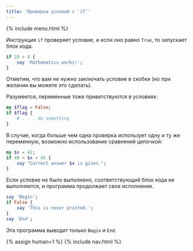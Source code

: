 ```yaml
---
title: 'Проверка условий с `if`'
---
```


{% include menu.html %}

Инструкция `if` проверяет условие, и если оно равно `True`, то запускает блок
кода.

```raku
if 10 > 4 {
    say 'Mathematics works!';
}
```

Отметим, что вам не нужно заключать условие в скобки (но при желании вы можете
это сделать).

Разумеется, переменные тоже приветствуются в условиях:

```raku
my $flag = False;
if $flag {
    # . . . do something
}
```

В случае, когда больше чем одна проверка использует одну и ту же переменную,
возможно использование сравнений цепочкой:

```raku
my $x = 42;
if 40 < $x < 45 {
    say "Correct answer $x is given.";
}
```

Если условие не было выполнено, соответствующий блок кода не выполняется, и
программа продолжает свое исполнение.

```raku
say 'Begin';
if False {
    say 'This is never printed.';
}
say 'End';
```

Эта программа выводит только `Begin` и `End`.

{% assign human=1 %}
{% include nav.html %}
